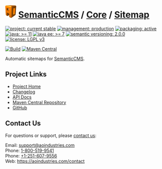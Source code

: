 # [<img src="ao-logo.png" alt="AO Logo" width="35" height="40">](https://github.com/aoindustries) [SemanticCMS](https://github.com/aoindustries/semanticcms) / [Core](https://github.com/aoindustries/semanticcms-core) / [Sitemap](https://github.com/aoindustries/semanticcms-core-sitemap)

[![project: current stable](https://semanticcms.com/ao-badges/project-current-stable.svg)](https://aoindustries.com/life-cycle#project-current-stable)
[![management: production](https://semanticcms.com/ao-badges/management-production.svg)](https://aoindustries.com/life-cycle#management-production)
[![packaging: active](https://semanticcms.com/ao-badges/packaging-active.svg)](https://aoindustries.com/life-cycle#packaging-active)  
[![java: &gt;= 11](https://semanticcms.com/ao-badges/java-11.svg)](https://docs.oracle.com/en/java/javase/11/docs/api/)
[![java ee: &gt;= 7](https://semanticcms.com/ao-badges/javaee-7.svg)](https://docs.oracle.com/javaee/7/api/)
[![semantic versioning: 2.0.0](https://semanticcms.com/ao-badges/semver-2.0.0.svg)](http://semver.org/spec/v2.0.0.html)
[![license: LGPL v3](https://semanticcms.com/ao-badges/license-lgpl-3.0.svg)](https://www.gnu.org/licenses/lgpl-3.0)

[![Build](https://github.com/aoindustries/semanticcms-core-sitemap/workflows/Build/badge.svg?branch=1.x)](https://github.com/aoindustries/semanticcms-core-sitemap/actions?query=workflow%3ABuild)
[![Maven Central](https://maven-badges.herokuapp.com/maven-central/com.semanticcms/semanticcms-core-sitemap/badge.svg)](https://maven-badges.herokuapp.com/maven-central/com.semanticcms/semanticcms-core-sitemap)

Automatic sitemaps for [SemanticCMS](https://github.com/aoindustries/semanticcms).

## Project Links
* [Project Home](https://semanticcms.com/core/sitemap/)
* [Changelog](https://semanticcms.com/core/sitemap/changelog)
* [API Docs](https://semanticcms.com/core/sitemap/apidocs/)
* [Maven Central Repository](https://search.maven.org/artifact/com.semanticcms/semanticcms-core-sitemap)
* [GitHub](https://github.com/aoindustries/semanticcms-core-sitemap)

## Contact Us
For questions or support, please [contact us](https://aoindustries.com/contact):

Email: [support@aoindustries.com](mailto:support@aoindustries.com)  
Phone: [1-800-519-9541](tel:1-800-519-9541)  
Phone: [+1-251-607-9556](tel:+1-251-607-9556)  
Web: https://aoindustries.com/contact
